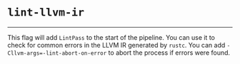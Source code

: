 # `lint-llvm-ir`

---------------------

This flag will add `LintPass` to the start of the pipeline.
You can use it to check for common errors in the LLVM IR generated by `rustc`.
You can add `-Cllvm-args=-lint-abort-on-error` to abort the process if errors were found.
